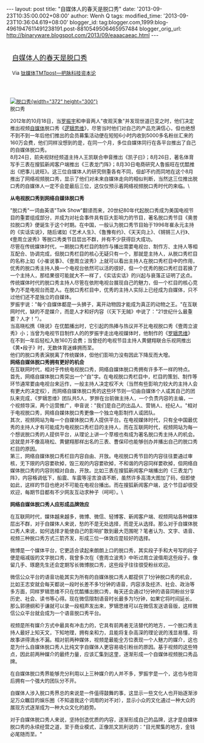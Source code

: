 --- layout: post title: "自媒体人的春天是脱口秀" date:
'2013-09-23T10:35:00.002+08:00' author: Wenh Q tags: modified\_time:
'2013-09-23T10:36:04.619+08:00' blogger\_id:
tag:blogger.com,1999:blog-4961947611491238191.post-8810549506465957484
blogger\_orig\_url:
http://binaryware.blogspot.com/2013/09/eaaacaeac.html ---
<div style="margin: 10px; padding: 5px;">

<div style="font-size: 18px;">

[自媒体人的春天是脱口秀](http://www.tmtpost.com/64815.html)

</div>

<div style="font-size: 13px;">

Via [钛媒体TMTpost—把脉科技资本论](http://www.tmtpost.com/)

</div>

</div>

<div style="font-size: 13px; padding: 15px 0 10px 10px;">

<div style="width: 382px;">

[![脱口秀](http://www.tmtpost.com/wp-content/uploads/2013/09/137982956628.jpg "脱口秀"){width="372"
height="300"}](http://www.tmtpost.com/wp-content/uploads/2013/09/137982956628.jpg)\
脱口秀

</div>

2012年的10月18日，当[罗振宇](http://www.tmtpost.com/31244.html "魅力人格体罗振宇")和申音两人"夜观天象"并发现世道已变之时，他们决定推出视频[自媒体](http://www.tmtpost.com/tag/%E8%87%AA%E5%AA%92%E4%BD%93 "查看 自媒体 中的全部文章")脱口秀《[逻辑思维](http://www.tmtpost.com/31244.html "逻辑思维")》，尽管当时他们对自己的产品充满信心，但也绝想不到不到一年后他们推出的会员募集活动便在短短6小时内收到5000多名粉丝汇来的160万会费，他们同样没想到的是，在同一个月，多位自媒体同行在各平台推出了自己的自媒体脱口秀。\
8月24日，前央视财经频道主持人王凯联合申音推出《凯子曰》；8月26日，著名体育写手三表在搜狐新闻客户端推出《三表龙门阵》；8月30日电商研究人鲁振旺在优酷推出《把事儿说旺》。这三位自媒体人的研究侧重各有不同，但却不约而同地在这个8月推出了网络视频脱口秀，显示了他们对未来自媒体走向的相似判断，当然这三位推出脱口秀的自媒体人一定不会是最后三位，这仅仅预示着网络视频脱口秀时代的来临。\
<div align="left">

**从电视脱口秀到网络自媒体脱口秀**

</div>

"脱口秀"一词由英语"Talk
Show"翻译而来，20世纪80年代起脱口秀成为美国电视节目的重要组成部分，并成为对社会事件具有巨大影响力的节目，著名脱口秀节目《奥普拉脱口秀》便诞生于这个时期。在中国，一般认为脱口秀节目始于1996年崔永元主持的《实话实说》，随后诸如《艺术人生》、《鲁豫有约》、《天天向上》、《锵锵三人行》、《壹周立波秀》等脱口秀类节目层出不群，并有不少获得巨大成功。\
尽管在传统媒体时代，一期脱口秀栏目的制作与播出需要电视台、制作方、主持人等相互配合、协调完成，但脱口秀栏目的核心无疑只有一个，那就是主持人，从脱口秀栏目的名称上如《小崔说事》、《壹周立波秀》上就可以看出主持人在脱口秀栏目中的作用，优秀的脱口秀主持人换一个电视台依然可以活的很好，但一个优秀的脱口秀栏目若换了一个主持人，那结果很可能就大不一样了，《实话实话》的兴起与衰落正证明了这点。\
传统媒体时代的脱口秀主持人尽管在依附电视台展现自己的魅力，但一个栏目的核心竞争力不是电视台而是人。在脱口秀栏目中，优秀的主持人实际上已经成为自媒体，只不过他们还不是独立的自媒体。\
罗振宇说："每个自媒体都是一头狮子，离开动物园才能成为真正的动物之王。"在互联网时代，缺的不是媒介，而是人才和好内容（《天下无贼》中说了："21世纪什么最重要？人才！"）。\
当高晓松携《晓说》在优酷播出时，它引起的热捧与热议并不比电视脱口秀《壹周立波秀》小；当曾为电视节目制作人的的罗振宇走出电视媒体时，他制作的《[罗辑思维](http://www.tmtpost.com/31244.html "罗辑思维")》在不到一年后轻松入账160万会费；当曾经的电视节目主持人黄健翔联合乐视网推出《黄•段子》时，无数体育迷蜂拥而至。\
他们的脱口秀表演脱离了传统媒体，但他们影响力没有因此下降反而大增。\
**网络自媒体脱口秀拥有更好的机会**\
在互联网时代，相对于传统电视脱口秀，网络自媒体脱口秀拥有许多不一样的特点。\
首先，网络自媒体脱口秀突出一个"自"字。在电视脱口秀栏目中，栏目的策划、制作等环节通常要由电视台来运作，一般主持人决定权不大（当然有些影响力较大的主持人会有更大的决定权），而网络自媒体脱口秀的这些环节则一切由自媒体个人或其自己的团队来完成，《罗辑思维》团队共5人，罗胖在台前做主持人，一个负责内容的主编，一个视频导演，两个运营推广，申音说："我们是自己的出品人、营销人、经纪人。"相对于电视脱口秀，网络自媒体脱口秀更像一个独立电影制作人或团队。\
其次，视频网站为每一个自媒体脱口秀人提供平台。在电视媒体时代，只有全中国最优秀的主持人才有可能成为电视脱口秀栏目的主持人，而在互联网时代，视频网站为每一个想说脱口秀的人提供平台，从理论上讲一个草根也有成为著名脱口秀主持人的机会。这就是并不像高晓松、黄健翔那样出名的三表、曹保印也能够创办并播出自己的脱口秀栏目的原因。\
第三，网络自媒体脱口秀栏目内容自由、开放。电视脱口秀节目的内容往往要通过审核，无下限的内容要砍掉，毁三观的内容要砍掉，不和谐的内容同样要砍掉，但网络自媒体脱口秀的内容则相对自由，开放。比如三表在搜狐新闻客户端播出的《三表龙门阵》，内容格调低下，船震、车震等淫言浪语不断，虽然许多高清大图加了码，但即使如此，这样的节目也绝对不可能在电视台播出。而在搜狐新闻客户端，这个节目却很受欢迎，每期节目都有不少网友互动求种子（呵呵）。\
<div align="left">

**网络自媒体脱口秀人应形成品牌效应**

</div>

<div align="left">

在互联网时代，媒体越来越多，微博、微信、轻博客、新闻客户端、视频网站各种媒体层出不群，对于自媒体人来说，愁的不是无处选择，而是无从选择。那么对于自媒体脱口秀人来说，如何选择才能使自己的影响扩散到最大范围呢？笔者认为、文字、语音、视频三种脱口秀方式三箭齐发，形成三位一体效应是较好的选择。

</div>

<div align="left">

微博是一个媒体平台，它更适合读起来朗朗上口的脱口秀，其实段子手和大号写的段子便是缩减版的文字脱口秀，我曾多次在《壹周立波秀》中听过周立波借用这些段子。像留几手、琢磨先生还会定期写长微博脱口秀，这些段子往往很受粉丝欢迎。

</div>

<div align="left">

微信公众平台的语音功能其实为所有的自媒体脱口秀人都提供了1分钟脱口秀的机会，比如王志安就会每天都说一段时长差不多1分钟的语音，内容涉及经济、社会、政治等多方面，同样罗辑思维不只在优酷播出脱口秀，每天还会通过1分钟的语音同粉丝分享历史、社会、读书等心得。现在微信限制语音时长最多为1分钟，如果它将时间延长，那么郭德纲和于谦就可以录一段相声发出来，罗辑思维可以在微信发送语音版，这样微信公众平台就会成为一个语音脱口秀平台。

</div>

<div align="left">

视频是所有媒介方式中最具有冲击力的，它具有前两者无法替代的地方，一个脱口秀主持人最好上知天文，下知地理，拥有亲和力，且能将复杂高深的理论说的浅显易懂，将故事讲得滴水不漏。相对前两种媒体，视频是最能全方位表现一个人魅力的媒介，这也是为什么自媒体脱口秀人比纯文字自媒体人更容易吸引粉丝的原因。基于视频的这些特点，因此前两种媒介的最终力量，应该汇集到这里，逐渐形成一个自媒体视频脱口秀品牌。

</div>

<div align="left">

在自媒体脱口秀界能够充分利用以上三种媒介的人并不多，罗振宇是一个，这也与他背后拥有一个强大的团队分不开。

</div>

<div align="left">

自媒体人涉入脱口秀界总的来说是一件值得鼓舞的事，这显示一些文化人也开始逐渐涉足万众瞩目的娱乐圈（不知道我这个词用的对不对），显示小众的文化通过一种大众的展现方式逐渐成为一种大众文化的趋势。

</div>

<div align="left">

对于自媒体脱口秀人来说，坚持创造优质的内容，逐渐形成自己的品牌，这才是自媒体脱口秀的永续经营之道，至于商业模式，正像凯文凯利说的："目光聚集的地方，金钱必尾随而至。"

</div>

</div>

